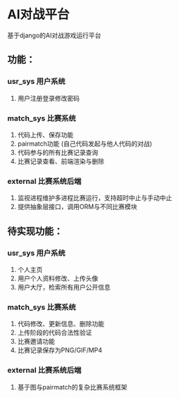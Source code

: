 # AI对战平台
基于django的AI对战游戏运行平台

## 功能：

### usr_sys 用户系统
1. 用户注册登录修改密码

### match_sys 比赛系统
1. 代码上传、保存功能
1. pairmatch功能 (自己代码发起与他人代码的对战)
1. 代码参与的所有比赛记录查询
1. 比赛记录查看、前端渲染与删除

### external 比赛系统后端
1. 监视进程维护多进程比赛运行，支持超时中止与手动中止
1. 提供抽象层接口，调用ORM与不同比赛模块

## 待实现功能：

### usr_sys 用户系统
1. 个人主页
1. 用户个人资料修改、上传头像
1. 用户大厅，检索所有用户公开信息

### match_sys 比赛系统
1. 代码修改、更新信息、删除功能
1. 上传阶段的代码合法性验证
1. 比赛邀请功能
1. 比赛记录保存为PNG/GIF/MP4

### external 比赛系统后端
1. 基于图与pairmatch的复杂比赛系统框架